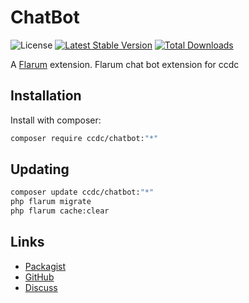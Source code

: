 # ChatBot

![License](https://img.shields.io/badge/license-GPL-1.0-or-later-blue.svg) [![Latest Stable Version](https://img.shields.io/packagist/v/ccdc/chatbot.svg)](https://packagist.org/packages/ccdc/chatbot) [![Total Downloads](https://img.shields.io/packagist/dt/ccdc/chatbot.svg)](https://packagist.org/packages/ccdc/chatbot)

A [Flarum](http://flarum.org) extension. Flarum chat bot extension for ccdc

## Installation

Install with composer:

```sh
composer require ccdc/chatbot:"*"
```

## Updating

```sh
composer update ccdc/chatbot:"*"
php flarum migrate
php flarum cache:clear
```

## Links

- [Packagist](https://packagist.org/packages/ccdc/chatbot)
- [GitHub](https://github.com/ccdc/chatbot)
- [Discuss](https://discuss.flarum.org/d/PUT_DISCUSS_SLUG_HERE)
